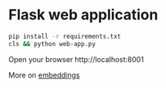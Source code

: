 # Flask web application

```sh
pip install -r requirements.txt
cls && python web-app.py
```

Open your browser http://localhost:8001

More on [embeddings](./doc/README.md) 
